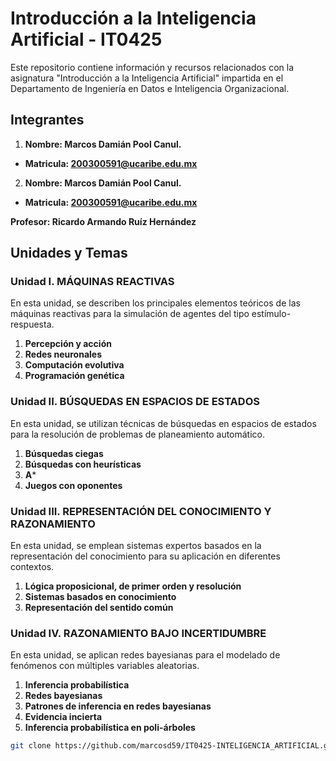 # Introducción a la Inteligencia Artificial - IT0425

Este repositorio contiene información y recursos relacionados con la asignatura "Introducción a la Inteligencia Artificial" impartida en el Departamento de Ingeniería en Datos e Inteligencia Organizacional.

## Integrantes

1. **Nombre: Marcos Damián Pool Canul.**
- **Matricula: 200300591@ucaribe.edu.mx**

2. **Nombre: Marcos Damián Pool Canul.**
- **Matricula: 200300591@ucaribe.edu.mx**

**Profesor: Ricardo Armando Ruíz Hernández**

## Unidades y Temas

### Unidad I. MÁQUINAS REACTIVAS

En esta unidad, se describen los principales elementos teóricos de las máquinas reactivas para la simulación de agentes del tipo estímulo-respuesta.

1. **Percepción y acción**
2. **Redes neuronales**
3. **Computación evolutiva**
4. **Programación genética**

### Unidad II. BÚSQUEDAS EN ESPACIOS DE ESTADOS

En esta unidad, se utilizan técnicas de búsquedas en espacios de estados para la resolución de problemas de planeamiento automático.

1. **Búsquedas ciegas**
2. **Búsquedas con heurísticas**
3. **A***
4. **Juegos con oponentes**

### Unidad III. REPRESENTACIÓN DEL CONOCIMIENTO Y RAZONAMIENTO

En esta unidad, se emplean sistemas expertos basados en la representación del conocimiento para su aplicación en diferentes contextos.

1. **Lógica proposicional, de primer orden y resolución**
2. **Sistemas basados en conocimiento**
3. **Representación del sentido común**

### Unidad IV. RAZONAMIENTO BAJO INCERTIDUMBRE

En esta unidad, se aplican redes bayesianas para el modelado de fenómenos con múltiples variables aleatorias.

1. **Inferencia probabilística**
2. **Redes bayesianas**
3. **Patrones de inferencia en redes bayesianas**
4. **Evidencia incierta**
5. **Inferencia probabilística en poli-árboles**

```bash
git clone https://github.com/marcosd59/IT0425-INTELIGENCIA_ARTIFICIAL.git
```

